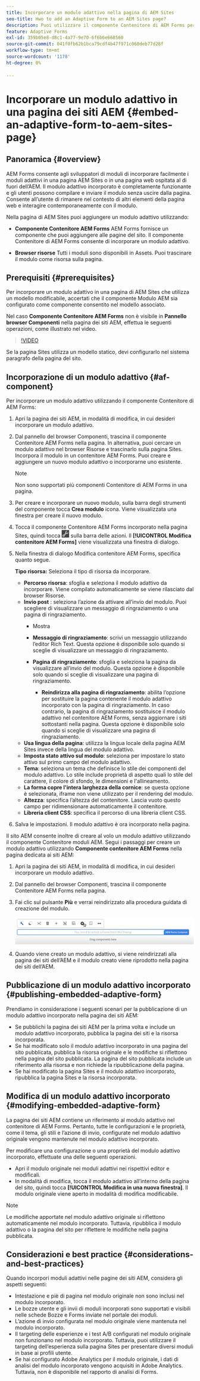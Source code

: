 ```yaml
---
title: Incorporare un modulo adattivo nella pagina di AEM Sites
seo-title: Hwo to add an Adaptive Form to an AEM Sites page?
description: Puoi utilizzare il componente Contenitore di AEM Forms per aggiungere o incorporare Forms adattivo in una pagina AEM Sites per compilare e inviare un modulo senza uscire dalle pagine AEM Sites.
feature: Adaptive Forms
exl-id: 359b05e8-d8c1-4a77-9e70-6f6b6e668560
source-git-commit: 041f0fb62b1bca79cdf4b47f971c060deb77d28f
workflow-type: tm+mt
source-wordcount: '1178'
ht-degree: 0%

---
```


# Incorporare un modulo adattivo in una pagina dei siti AEM {#embed-an-adaptive-form-to-aem-sites-page}

## Panoramica {#overview}

AEM Forms consente agli sviluppatori di moduli di incorporare facilmente i moduli adattivi in una pagina AEM Sites o in una pagina web ospitata al di fuori dell’AEM. Il modulo adattivo incorporato è completamente funzionante e gli utenti possono compilare e inviare il modulo senza uscire dalla pagina. Consente all’utente di rimanere nel contesto di altri elementi della pagina web e interagire contemporaneamente con il modulo.

<!-- For information about embedding an Adaptive Form in an external web page, see [Embed Adaptive Form in external web page](/help/forms/using/embed-adaptive-form-external-web-page.md). -->

Nella pagina di AEM Sites puoi aggiungere un modulo adattivo utilizzando:

* **Componente Contenitore AEM Forms**
AEM Forms fornisce un componente che puoi aggiungere alle pagine del sito. Il componente Contenitore di AEM Forms consente di incorporare un modulo adattivo.

* **Browser risorse**
Tutti i moduli sono disponibili in Assets. Puoi trascinare il modulo come risorsa sulla pagina.

## Prerequisiti {#prerequisites}

Per incorporare un modulo adattivo in una pagina di AEM Sites che utilizza un modello modificabile, accertati che il componente Modulo AEM sia configurato come componente consentito nel modello associato.

Nel caso **Componente Contenitore AEM Forms** non è visibile in **Pannello browser Componenti** nella pagina dei siti AEM, effettua le seguenti operazioni, come illustrato nel video.

>[!VIDEO](https://video.tv.adobe.com/v/3410544)

Se la pagina Sites utilizza un modello statico, devi configurarlo nel sistema paragrafo della pagina del sito.

## Incorporazione di un modulo adattivo {#af-component}

Per incorporare un modulo adattivo utilizzando il componente Contenitore di AEM Forms:

1. Apri la pagina dei siti AEM, in modalità di modifica, in cui desideri incorporare un modulo adattivo.
1. Dal pannello del browser Componenti, trascina il componente Contenitore AEM Forms nella pagina. In alternativa, puoi cercare un modulo adattivo nel browser Risorse e trascinarlo sulla pagina Sites. Incorpora il modulo in un contenitore AEM Forms. Puoi creare e aggiungere un nuovo modulo adattivo o incorporarne uno esistente.

   >[!NOTE]
   >
   >Non sono supportati più componenti Contenitore di AEM Forms in una pagina.

1. Per creare e incorporare un nuovo modulo, sulla barra degli strumenti del componente tocca **Crea modulo** icona. Viene visualizzata una finestra per creare il nuovo modulo.

1. Tocca il componente Contenitore AEM Forms incorporato nella pagina Sites, quindi tocca ![icona_impostazioni](assets/settings_icon.png) sulla barra delle azioni. Il **[!UICONTROL Modifica contenitore AEM Forms]** viene visualizzata una finestra di dialogo.
1. Nella finestra di dialogo Modifica contenitore AEM Forms, specifica quanto segue.

   **Tipo risorsa:** Seleziona il tipo di risorsa da incorporare.
   * **Percorso risorsa**: sfoglia e seleziona il modulo adattivo da incorporare. Viene compilato automaticamente se viene rilasciato dal browser Risorse.
   * **Invio post** : seleziona l’azione da attivare all’invio del modulo. Puoi scegliere di visualizzare un messaggio di ringraziamento o una pagina di ringraziamento.
      * Mostra

      * **Messaggio di ringraziamento**: scrivi un messaggio utilizzando l’editor Rich Text. Questa opzione è disponibile solo quando si sceglie di visualizzare un messaggio di ringraziamento.
      * **Pagina di ringraziamento**: sfoglia e seleziona la pagina da visualizzare all’invio del modulo. Questa opzione è disponibile solo quando si sceglie di visualizzare una pagina di ringraziamento.
         * **Reindirizza alla pagina di ringraziamento**: abilita l’opzione per sostituire la pagina contenente il modulo adattivo incorporato con la pagina di ringraziamento. In caso contrario, la pagina di ringraziamento sostituisce il modulo adattivo nel contenitore AEM Forms, senza aggiornare i siti sottostanti nella pagina. Questa opzione è disponibile solo quando si sceglie di visualizzare una pagina di ringraziamento.
   * **Usa lingua della pagina**: utilizza la lingua locale della pagina AEM Sites invece della lingua del modulo adattivo.
   * **Imposta stato attivo sul modulo**: seleziona per impostare lo stato attivo sul primo campo del modulo adattivo.
   * **Tema**: seleziona un tema che definisce lo stile dei componenti del modulo adattivo. Lo stile include proprietà di aspetto quali lo stile del carattere, il colore di sfondo, le dimensioni e l&#39;allineamento.
   * **La forma copre l&#39;intera larghezza della cornice**: se questa opzione è selezionata, iframe non viene utilizzato per il rendering del modulo.
   * **Altezza**: specifica l’altezza del contenitore. Lascia vuoto questo campo per ridimensionare automaticamente il contenitore.
   * **Libreria client CSS**: specifica il percorso di una libreria client CSS.

1. Salva le impostazioni. Il modulo adattivo è ora incorporato nella pagina.

Il sito AEM consente inoltre di creare al volo un modulo adattivo utilizzando il componente Contenitore moduli AEM. Segui i passaggi per creare un modulo adattivo utilizzando **Componente contenitore AEM Forms** nella pagina dedicata ai siti AEM:
1. Apri la pagina dei siti AEM, in modalità di modifica, in cui desideri incorporare un modulo adattivo.
1. Dal pannello del browser Componenti, trascina il componente Contenitore AEM Forms nella pagina.
1. Fai clic sul pulsante **Più** e verrai reindirizzato alla procedura guidata di creazione del modulo.

   ![Componente contenitore modulo AEM](/help/forms/assets/aemformcontainer.png)

1. Quando viene creato un modulo adattivo, si viene reindirizzati alla pagina dei siti dell’AEM e il modulo creato viene riprodotto nella pagina dei siti dell’AEM.

## Pubblicazione di un modulo adattivo incorporato {#publishing-embedded-adaptive-form}

Prendiamo in considerazione i seguenti scenari per la pubblicazione di un modulo adattivo incorporato nella pagina dei siti AEM:

* Se pubblichi la pagina dei siti AEM per la prima volta e include un modulo adattivo incorporato, pubblica la pagina dei siti e la risorsa incorporata.
* Se hai modificato solo il modulo adattivo incorporato in una pagina del sito pubblicata, pubblica la risorsa originale e le modifiche si riflettono nella pagina del sito pubblicata. La pagina del sito pubblicata include un riferimento alla risorsa e non richiede la ripubblicazione della pagina.
* Se hai modificato la pagina Sites e il modulo adattivo incorporato, ripubblica la pagina Sites e la risorsa incorporata.

## Modifica di un modulo adattivo incorporato  {#modifying-embedded-adaptive-form}

La pagina dei siti AEM contiene un riferimento al modulo adattivo nel contenitore di AEM Forms. Pertanto, tutte le configurazioni e le proprietà, come il tema, gli stili e l’azione di invio, configurate nel modulo adattivo originale vengono mantenute nel modulo adattivo incorporato.

Per modificare una configurazione o una proprietà del modulo adattivo incorporato, effettuate una delle seguenti operazioni.

* Apri il modulo originale nei moduli adattivi nei rispettivi editor e modificali.
* In modalità di modifica, tocca il modulo adattivo all’interno della pagina del sito, quindi tocca **[!UICONTROL Modifica in una nuova finestra]**. Il modulo originale viene aperto in modalità di modifica modificabile.

>[!NOTE]
>
>Le modifiche apportate nel modulo adattivo originale si riflettono automaticamente nel modulo incorporato. Tuttavia, ripubblica il modulo adattivo o la pagina del sito per riflettere le modifiche nella pagina pubblicata.

## Considerazioni e best practice {#considerations-and-best-practices}

Quando incorpori moduli adattivi nelle pagine dei siti AEM, considera gli aspetti seguenti:

* Intestazione e piè di pagina nel modulo originale non sono inclusi nel modulo incorporato.
* Le bozze utente e gli invii di moduli incorporati sono supportati e visibili nelle schede Bozze e Forms inviate nel portale dei moduli.
* L’azione di invio configurata nel modulo originale viene mantenuta nel modulo incorporato.
* Il targeting delle esperienze e i test A/B configurati nel modulo originale non funzionano nel modulo incorporato. Tuttavia, puoi utilizzare il targeting dell’esperienza sulla pagina Sites per presentare diversi moduli in base ai profili utente.
* Se hai configurato Adobe Analytics per il modulo originale, i dati di analisi del modulo incorporato vengono acquisiti in Adobe Analytics. Tuttavia, non è disponibile nel rapporto di analisi di Forms.
